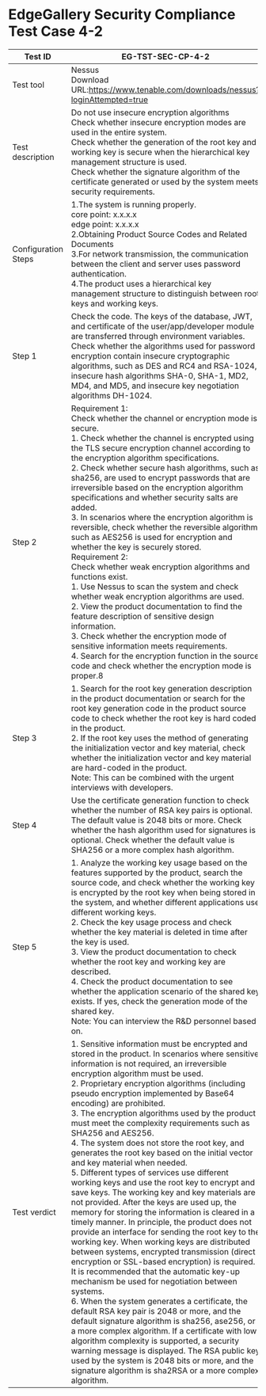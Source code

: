# EdgeGallery Security Compliance Test Case 4-2

|Test ID   |EG-TST-SEC-CP-4-2   |
| ------------ | ------------ |
|Test tool   |Nessus<br>Download URL:https://www.tenable.com/downloads/nessus?loginAttempted=true  |
|Test description   |Do not use insecure encryption algorithms<br>Check whether insecure encryption modes are used in the entire system.<br>Check whether the generation of the root key and working key is secure when the hierarchical key management structure is used.<br>Check whether the signature algorithm of the certificate generated or used by the system meets security requirements.   |
|Configuration Steps   |1.The system is running properly.<br>core point: x.x.x.x<br>edge point: x.x.x.x<br>	2.Obtaining Product Source Codes and Related Documents<br>3.For network transmission, the communication between the client and server uses password authentication.<br>4.The product uses a hierarchical key management structure to distinguish between root keys and working keys.   |
|Step 1   |Check the code. The keys of the database, JWT, and certificate of the user/app/developer module are transferred through environment variables. Check whether the algorithms used for password encryption contain insecure cryptographic algorithms, such as DES and RC4 and RSA-1024, insecure hash algorithms SHA-0, SHA-1, MD2, MD4, and MD5, and insecure key negotiation algorithms DH-1024.   |
|Step 2   |Requirement 1:<br> Check whether the channel or encryption mode is secure.<br>1. Check whether the channel is encrypted using the TLS secure encryption channel according to the encryption algorithm specifications.<br>2. Check whether secure hash algorithms, such as sha256, are used to encrypt passwords that are irreversible based on the encryption algorithm specifications and whether security salts are added.<br>3. In scenarios where the encryption algorithm is reversible, check whether the reversible algorithm such as AES256 is used for encryption and whether the key is securely stored.<br>Requirement 2:<br> Check whether weak encryption algorithms and functions exist.<br>1. Use Nessus to scan the system and check whether weak encryption algorithms are used.<br>2. View the product documentation to find the feature description of sensitive design information.<br>3. Check whether the encryption mode of sensitive information meets requirements.<br>4. Search for the encryption function in the source code and check whether the encryption mode is proper.8|
|Step 3   |1. Search for the root key generation description in the product documentation or search for the root key generation code in the product source code to check whether the root key is hard coded in the product.<br>2.  If the root key uses the method of generating the initialization vector and key material, check whether the initialization vector and key material are hard-coded in the product.<br> Note: This can be combined with the urgent interviews with developers.   |
|Step 4   |Use the certificate generation function to check whether the number of RSA key pairs is optional. The default value is 2048 bits or more. Check whether the hash algorithm used for signatures is optional. Check whether the default value is SHA256 or a more complex hash algorithm.   |
|Step 5   |1. Analyze the working key usage based on the features supported by the product, search the source code, and check whether the working key is encrypted by the root key when being stored in the system, and whether different applications use different working keys.<br>2. Check the key usage process and check whether the key material is deleted in time after the key is used.<br>3. View the product documentation to check whether the root key and working key are described.<br>4. Check the product documentation to see whether the application scenario of the shared key exists. If yes, check the generation mode of the shared key.<br>Note: You can interview the R&D personnel based on.   |
|Test verdict   |1. Sensitive information must be encrypted and stored in the product. In scenarios where sensitive information is not required, an irreversible encryption algorithm must be used.<br>2. Proprietary encryption algorithms (including pseudo encryption implemented by Base64 encoding) are prohibited.<br>3. The encryption algorithms used by the product must meet the complexity requirements such as SHA256 and AES256.<br>4. The system does not store the root key, and generates the root key based on the initial vector and key material when needed.<br>5. Different types of services use different working keys and use the root key to encrypt and save keys. The working key and key materials are not provided. After the keys are used up, the memory for storing the information is cleared in a timely manner. In principle, the product does not provide an interface for sending the root key to the working key. When working keys are distributed between systems, encrypted transmission (direct encryption or SSL-based encryption) is required. It is recommended that the automatic key-up mechanism be used for negotiation between systems.<br>6. When the system generates a certificate, the default RSA key pair is 2048 or more, and the default signature algorithm is sha256, ase256, or a more complex algorithm. If a certificate with low algorithm complexity is supported, a security warning message is displayed. The RSA public key used by the system is 2048 bits or more, and the signature algorithm is sha2RSA or a more complex algorithm.   |